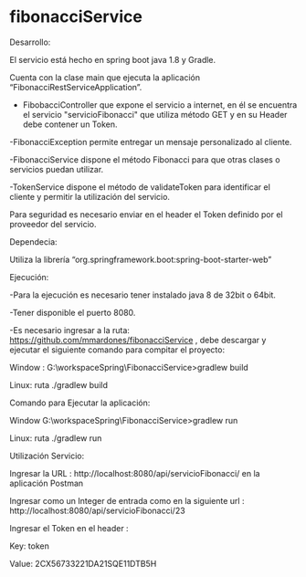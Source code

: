 # fibonacciService

Desarrollo:

El servicio está hecho en spring boot  java 1.8 y Gradle.

Cuenta con la clase main que ejecuta la aplicación  “FibonacciRestServiceApplication”.

- FibobacciController que expone el servicio a internet, en él se encuentra el servicio "servicioFibonacci" que utiliza método GET y en su Header debe contener un Token.

-FibonacciException permite entregar un mensaje personalizado al cliente.

-FibonacciService dispone el método Fibonacci para que otras clases o servicios puedan utilizar.

-TokenService dispone el método de validateToken para identificar el cliente y permitir la utilización del servicio.

Para seguridad es necesario enviar en el header el Token definido por el proveedor del servicio.

Dependecia:

Utiliza la librería “org.springframework.boot:spring-boot-starter-web”

Ejecución:

-Para la ejecución es necesario tener instalado java 8 de 32bit o 64bit.

 -Tener disponible el puerto 8080.

-Es necesario ingresar a la ruta: https://github.com/mmardones/fibonacciService , debe descargar y ejecutar el siguiente comando para compitar el proyecto:

Window : G:\workspaceSpring\FibonacciService>gradlew build

Linux:  ruta  ./gradlew build

Comando para Ejecutar la aplicación:

Window  G:\workspaceSpring\FibonacciService>gradlew run

Linux:  ruta  ./gradlew run

Utilización Servicio:

Ingresar la URL : http://localhost:8080/api/servicioFibonacci/  en la aplicación Postman

Ingresar como un Integer de entrada como en la siguiente url : http://localhost:8080/api/servicioFibonacci/23

Ingresar el Token en el header :

Key: token

Value: 2CX56733221DA21SQE11DTB5H
